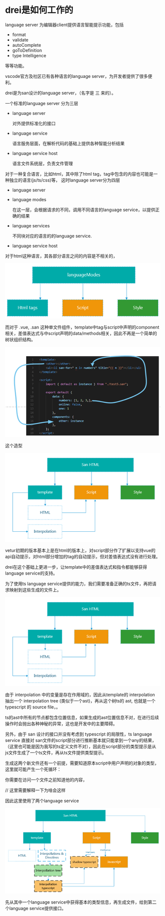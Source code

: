 drei是如何工作的
===============

language server 为编辑器client提供语言智能提示功能，包括

* format
* validate
* autoComplete
* goToDefinition
* type Intelligence

等等功能。

vscode官方及社区已有各种语言的language server，为开发者提供了很多便利。

drei是为san设计的language server，（名字是 三 来的）。

一个标准的language server 分为三层

* language server

    对外提供标准化的接口
* language service

    语言服务层面，在解析代码的基础上提供各种智能分析结果
* language service host 

    语言文件系统层，负责文件管理

对于一种复合语言，比如html，其中除了html tag，tag中包含的内容也可能是一种独立的语言(js/ts/css)等，
这时language server分为四层

* language server 
* language modes

    在这一层，会根据请求的不同，调用不同语言的language service，以提供正确的结果

* language services
    
    不同块对应的语言的的language service.

* language service host

对于html这种语言，其各部分语言之间的内容是不相关的，

![这里插个图](./doc_imgs/snipaste20180709_153132.png)

而对于 .vue, .san 这种单文件组件，template中tag与script中声明的component相关，差值表达式与中script声明的data/methods相关，因此不再是一个简单的树状组织结构。

![这里再插入一个图](./doc_imgs/snipaste20180709_164922.png)

这个造型

![这里插个图](./doc_imgs/snipaste20180709_165433.png)

vetur初期的版本基本上是在html的版本上，对script部分作了扩展以支持vue的api自动提示，对html部分增加的tag的自动提示，但对差值表达式没有进行处理。

drei在这个基础上更进一步，让template中的差值表达式和指令都能够获得language service的支持。

为了使用ts language service提供的能力，我们需要准备正确的ts文件，再把请求映射到这些生成的文件上。

![这里插个图](./doc_imgs/snipaste20180709_165433.png)

由于 interpolation 中的变量是存在作用域的，因此从template的 interpolation 抽出一个 interpolation tree (类似于一个ast)，再从这个树ts的 ast, 也就是一个 typescript 的 source file，。 

ts的ast中所有的节点都包含位置信息，如果生成的ast位置信息不对，在进行后续操作时会抛出各种神秘的异常，这也是开发中的主要障碍。

另外，由于 san 设计的接口并没有考虑到 typescript 的局限性，ts language service 直接对 san文件的script部分进行推断基本就只能拿到一个any的结果，（这里也可能是因为我写的ts定义文件不对），因此在script部分的类型提示是从 js文件生成了一个ts文件，再从ts文件提供类型提示。

生成这两个新文件还有一个前提，需要知道原本script中用户声明的对象的类型，这里就可能产生一个死循环：

你需要在访问一个文件之前知道他的内容，

// 这里需要解释一下为啥会这样

因此这里使用了两个language service

![这里插个图](./doc_imgs/snipaste20180709_170343.png)

先从其中一个language service中获得基本的类型信息，再生成文件，给到第二个language service提供接口。
